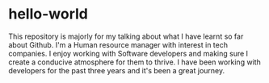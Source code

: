 # hello-world
This repository is majorly for my talking about what I have learnt so far about Github.
I'm a Human resource manager with interest in tech companies. I enjoy working with Software developers and making sure I create a conducive atmosphere for them to thrive.
I have been working with developers for the past three years and it's been a great journey. 
